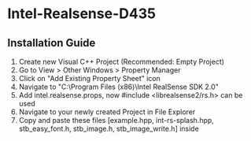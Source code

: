 # Intel-Realsense-D435

## Installation Guide
1. Create new Visual C++ Project (Recommended: Empty Project)
2. Go to View > Other Windows > Property Manager
3. Click on "Add Existing Property Sheet" icon
4. Navigate to "C:\Program Files (x86)\Intel RealSense SDK 2.0"
5. Add intel.realsense.props, now #include <librealsense2/rs.h> can be used
6. Navigate to your newly created Project in File Explorer
7. Copy and paste these files [example.hpp, int-rs-splash.hpp, stb_easy_font.h, stb_image.h, stb_image_write.h] inside
